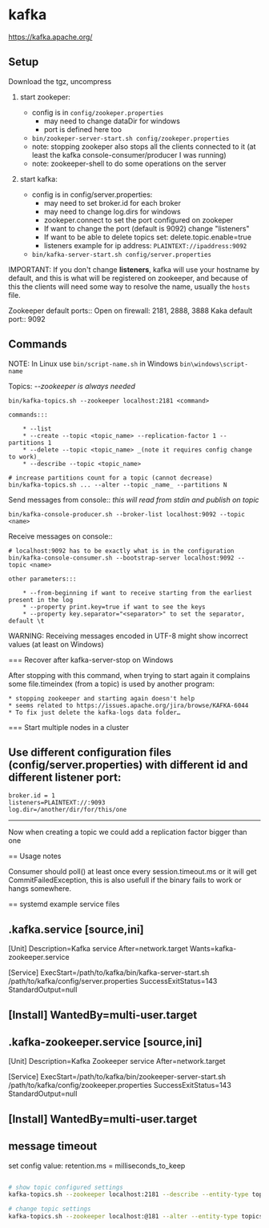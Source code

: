 # kafka

https://kafka.apache.org/

## Setup

Download the tgz, uncompress

1. start zookeper:
	* config is in `config/zookeper.properties`
		* may need to change dataDir for windows
		* port is defined here too
	* `bin/zookeper-server-start.sh config/zookeper.properties`
	* note: stopping zookeper also stops all the clients connected to it (at
	  least the kafka console-consumer/producer I was running)
	* note: zookeeper-shell to do some operations on the server
	
2. start kafka:
	* config is in config/server.properties:
		* may need to set broker.id for each broker
		* may need to change log.dirs for windows
		* zookeper.connect to set the port configured on zookeper
		* If want to change the port (default is 9092) change "listeners"
		* If want to be able to delete topics set: delete.topic.enable=true
		* listeners example for ip address: `PLAINTEXT://ipaddress:9092`
	* `bin/kafka-server-start.sh config/server.properties`

IMPORTANT: If you don't change **listeners**, kafka will use your hostname by
default, and this is what will be registered on zookeeper, and because of this
the clients will need some way to resolve the name, usually the `hosts` file.

Zookeeper default ports:: Open on firewall: 2181, 2888, 3888
Kaka default port:: 9092

## Commands

NOTE: In Linux use `bin/script-name.sh` in Windows `bin\windows\script-name`

Topics: _--zookeeper is always needed_

	bin/kafka-topics.sh --zookeeper localhost:2181 <command>
	
	commands:::

		* --list
		* --create --topic <topic_name> --replication-factor 1 --partitions 1
		* --delete --topic <topic_name> _(note it requires config change to work)_
		* --describe --topic <topic_name>

	# increase partitions count for a topic (cannot decrease)
	bin/kafka-topics.sh ... --alter --topic _name_ --partitions N

Send messages from console:: _this will read from stdin and publish on topic_

	bin/kafka-console-producer.sh --broker-list localhost:9092 --topic <name>

Receive messages on console::

	# localhost:9092 has to be exactly what is in the configuration
	bin/kafka-console-consumer.sh --bootstrap-server localhost:9092 --topic <name>

	other parameters:::
	
		* --from-beginning if want to receive starting from the earliest present in the log
		* --property print.key=true if want to see the keys
		* --property key.separator="<separator>" to set the separator, default \t 

WARNING: Receiving messages encoded in UTF-8 might show incorrect values (at least on Windows)

=== Recover after kafka-server-stop on Windows

After stopping with this command, when trying to start again it complains some file.timeindex (from a topic) is used by another program:

	* stopping zookeeper and starting again doesn't help
	* seems related to https://issues.apache.org/jira/browse/KAFKA-6044
	* To fix just delete the kafka-logs data folder…
	
=== Start multiple nodes in a cluster

Use different configuration files (config/server.properties) with different id and different listener port:
----
	broker.id = 1
	listeners=PLAINTEXT://:9093
	log.dir=/another/dir/for/this/one
----

Now when creating a topic we could add a replication factor bigger than one

== Usage notes

Consumer should poll() at least once every session.timeout.ms or it will get CommitFailedException, this is also usefull if the binary fails to work or hangs somewhere.
 
== systemd example service files

.kafka.service
[source,ini]
----
[Unit]
Description=Kafka service
After=network.target
Wants=kafka-zookeeper.service

[Service]
ExecStart=/path/to/kafka/bin/kafka-server-start.sh /path/to/kafka/config/server.properties
SuccessExitStatus=143
StandardOutput=null

[Install]
WantedBy=multi-user.target
----

.kafka-zookeeper.service
[source,ini]
----
[Unit]
Description=Kafka Zookeeper service
After=network.target

[Service]
ExecStart=/path/to/kafka/bin/zookeeper-server-start.sh /path/to/kafka/config/zookeeper.properties
SuccessExitStatus=143
StandardOutput=null

[Install]
WantedBy=multi-user.target
----

## message timeout

set config value: retention.ms = milliseconds_to_keep

```sh

# show topic configured settings
kafka-topics.sh --zookeeper localhost:2181 --describe --entity-type topics --entity-name the-topic-name

# change topic settings
kafka-topics.sh --zookeeper localhost:@181 --alter --entity-type topics --entity-name the-topic-name --add-config retention.ms=1234

```